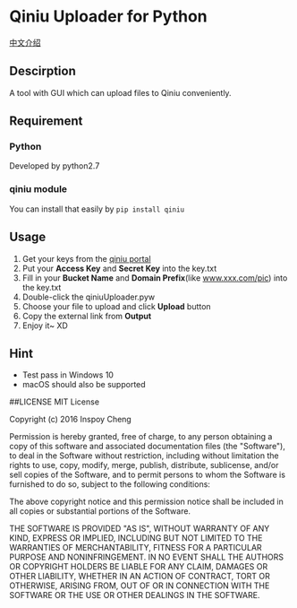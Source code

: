 # Qiniu Uploader for Python
[中文介绍](http://inspoy.cc/wordpress/index.php/46.html)

## Descirption
A tool with GUI which can upload files to Qiniu conveniently.

## Requirement
### Python
Developed by python2.7

### qiniu module
You can install that easily by `pip install qiniu`

## Usage
1. Get your keys from the [qiniu portal](https://portal.qiniu.com/user/key)
2. Put your **Access Key** and **Secret Key** into the key.txt
3. Fill in your **Bucket Name** and **Domain Prefix**(like www.xxx.com/pic) into the key.txt
4. Double-click the qiniuUploader.pyw
5. Choose your file to upload and click **Upload** button
6. Copy the external link from **Output**
7. Enjoy it~ XD

## Hint
* Test pass in Windows 10
* macOS should also be supported

##LICENSE
MIT License

Copyright (c) 2016 Inspoy Cheng

Permission is hereby granted, free of charge, to any person obtaining a copy
of this software and associated documentation files (the "Software"), to deal
in the Software without restriction, including without limitation the rights
to use, copy, modify, merge, publish, distribute, sublicense, and/or sell
copies of the Software, and to permit persons to whom the Software is
furnished to do so, subject to the following conditions:

The above copyright notice and this permission notice shall be included in all
copies or substantial portions of the Software.

THE SOFTWARE IS PROVIDED "AS IS", WITHOUT WARRANTY OF ANY KIND, EXPRESS OR
IMPLIED, INCLUDING BUT NOT LIMITED TO THE WARRANTIES OF MERCHANTABILITY,
FITNESS FOR A PARTICULAR PURPOSE AND NONINFRINGEMENT. IN NO EVENT SHALL THE
AUTHORS OR COPYRIGHT HOLDERS BE LIABLE FOR ANY CLAIM, DAMAGES OR OTHER
LIABILITY, WHETHER IN AN ACTION OF CONTRACT, TORT OR OTHERWISE, ARISING FROM,
OUT OF OR IN CONNECTION WITH THE SOFTWARE OR THE USE OR OTHER DEALINGS IN THE
SOFTWARE.
